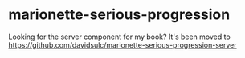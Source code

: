 marionette-serious-progression
==============================

Looking for the server component for my book? It's been moved to https://github.com/davidsulc/marionette-serious-progression-server
